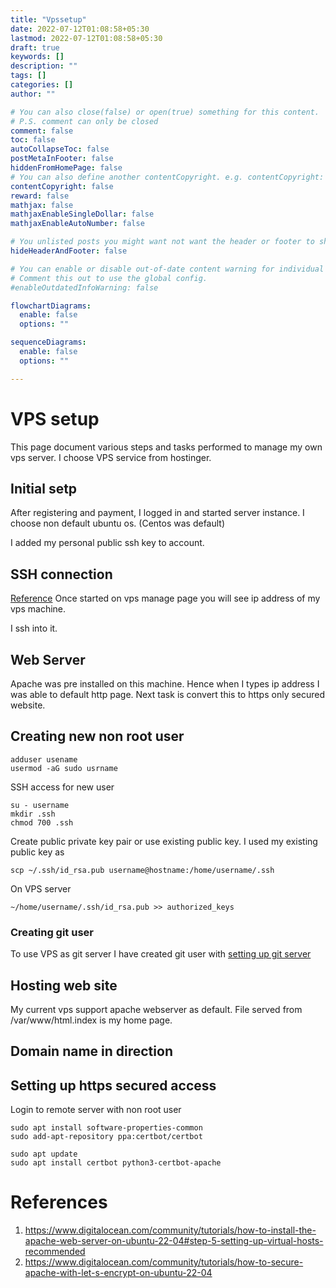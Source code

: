```yaml
---
title: "Vpssetup"
date: 2022-07-12T01:08:58+05:30
lastmod: 2022-07-12T01:08:58+05:30
draft: true
keywords: []
description: ""
tags: []
categories: []
author: ""

# You can also close(false) or open(true) something for this content.
# P.S. comment can only be closed
comment: false
toc: false
autoCollapseToc: false
postMetaInFooter: false
hiddenFromHomePage: false
# You can also define another contentCopyright. e.g. contentCopyright: "This is another copyright."
contentCopyright: false
reward: false
mathjax: false
mathjaxEnableSingleDollar: false
mathjaxEnableAutoNumber: false

# You unlisted posts you might want not want the header or footer to show
hideHeaderAndFooter: false

# You can enable or disable out-of-date content warning for individual post.
# Comment this out to use the global config.
#enableOutdatedInfoWarning: false

flowchartDiagrams:
  enable: false
  options: ""

sequenceDiagrams: 
  enable: false
  options: ""

---
```


<!--more-->

# VPS setup 
This page document various steps and tasks performed to manage my own vps server. I choose
VPS service from hostinger.

## Initial setp
After registering and payment, I logged in and started server instance. I choose non default
ubuntu os. (Centos was default)

I added my personal public ssh key to account. 

## SSH connection
[Reference](https://www.hostinger.in/tutorials/getting-started-with-vps-hosting)
Once started on vps manage page you will see ip address of my vps machine.

I ssh into it.

## Web Server
Apache was pre installed on this machine. Hence when I types ip address I was able to default 
http page. Next task is convert this to https only secured website.

## Creating new non root user
```
adduser usename
usermod -aG sudo usrname
```

SSH access for new user
```
su - username
mkdir .ssh
chmod 700 .ssh

```

Create public private key pair or use existing public key. I used my existing
public key as

```
scp ~/.ssh/id_rsa.pub username@hostname:/home/username/.ssh
```

On VPS server

```
~/home/username/.ssh/id_rsa.pub >> authorized_keys
```


### Creating git user
To use VPS as git server I have created git user with 
[setting up git server](https://git-scm.com/book/en/v2/Git-on-the-Server-Setting-Up-the-Server)


## Hosting web site
My current vps support apache webserver as default. File served from 
/var/www/html.index is my home page.

## Domain name in direction

## Setting up https secured access

Login to remote server with non root user
```
sudo apt install software-properties-common
sudo add-apt-repository ppa:certbot/certbot

sudo apt update
sudo apt install certbot python3-certbot-apache

```

# References
1. https://www.digitalocean.com/community/tutorials/how-to-install-the-apache-web-server-on-ubuntu-22-04#step-5-setting-up-virtual-hosts-recommended
2. https://www.digitalocean.com/community/tutorials/how-to-secure-apache-with-let-s-encrypt-on-ubuntu-22-04
